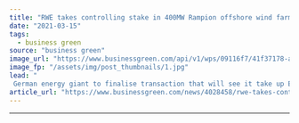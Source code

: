 ```yaml
---
title: "RWE takes controlling stake in 400MW Rampion offshore wind farm"
date: "2021-03-15"
tags: 
  - business green
source: "business green"
image_url: "https://www.businessgreen.com/api/v1/wps/09116f7/41f37178-a5d8-4cc3-93e0-90ab436b2ff6/6/Rampion-turbines2-185x114.jpg"
image_fp: "/assets/img/post_thumbnails/1.jpg"
lead: "
 German energy giant to finalise transaction that will see it take up E.ON's remaining 20 per cent stake in project off the Sussex coast ..."
article_url: "https://www.businessgreen.com/news/4028458/rwe-takes-controlling-stake-400mw-rampion-offshore-wind-farm"
---
```


---
